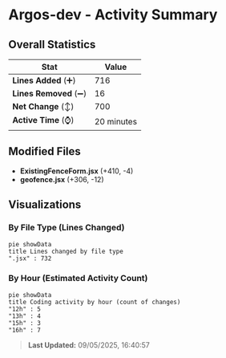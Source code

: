 # Argos-dev - Activity Summary 

## Overall Statistics

| Stat                   | Value                                                             |
| ---------------------- | ----------------------------------------------------------------- |
| **Lines Added** (➕)   | 716                                          |
| **Lines Removed** (➖) | 16                                        |
| **Net Change** (↕)    | 700                |
| **Active Time** (⌚)   | 20 minutes |


## Modified Files
- **ExistingFenceForm.jsx** (+410, -4)
- **geofence.jsx** (+306, -12)

## Visualizations

### By File Type (Lines Changed)

```mermaid
pie showData
title Lines changed by file type
".jsx" : 732
```

### By Hour (Estimated Activity Count)

```mermaid
pie showData
title Coding activity by hour (count of changes)
"12h" : 5
"13h" : 4
"15h" : 3
"16h" : 7
```


> **Last Updated:** 09/05/2025, 16:40:57